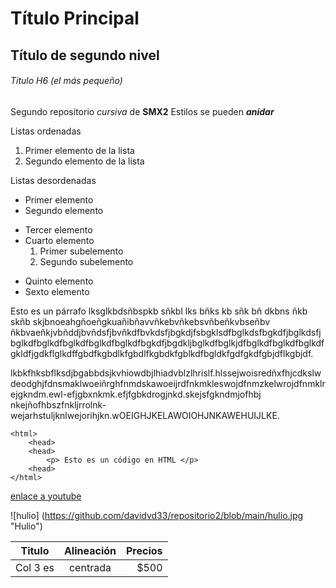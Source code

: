 # Título Principal

## Título de segundo nivel

###### Titulo H6 (el más pequeño)

Segundo repositorio _cursiva_ de __SMX2__
Estilos se pueden **_anidar_**

Listas ordenadas
1. Primer elemento de la lista
2. Segundo elemento de la lista

Listas desordenadas

* Primer elemento
* Segundo elemento
- Tercer elemento
- Cuarto elemento
    1. Primer subelemento
    2. Segundo subelemento
+ Quinto elemento
+ Sexto elemento

Esto es un párrafo lksglkbdsñbspkb sñkbl lks bñks kb sñk bñ dkbns ñkb skñb skjbnoeahgñoeñgkuañibñavvñkebvñkebsvñbeñkvbseñbv ñkbvaeñkjvbñddjbvñdsfjbvñkdfbvkdsfjbgkdjfsbgklsdfbglkdsfbgkdfjbglkdsfjbglkdfbglkdfbglkdfbglkdfbglkdfbgkdfjbgdkljbglkdfbglkjdfbglkdfbglkdfbglkdfgkldfjgdkflglkdffgbdfkgbdlkfgbdlfkgbdkfgblkdfbgldkfgdfgkdfgbjdflkgbjdf.

lkbkfhksbflksdjbgabbdsjkvhiowdbjlhiadvblzlhrislf.hlssejwoisredñxfhjcdkslwdeodghjfdnsmaklwoeiñrghfnmdskawoeijrdfnkmkleswojdfnmzkelwrojdfnmklrejgkndm.ewl-efjgbxnkmk.efjfgbkdrogjnkd.skejsfgkndmjofhbj nkejñofhbszfnkljrrolnk-wejarhstuljknlwejorihjkn.wOEIGHJKELAWOIOHJNKAWEHUIJLKE.

```
<html>
    <head>
    <head>
        <p> Esto es un código en HTML </p>
    <head>
</html>
```

[enlace a youtube](https://www.youtube.com "enlace youtube")

![hulio] (https://github.com/davidvd33/repositorio2/blob/main/hulio.jpg "Hulio")

| Titulo | Alineación | Precios |
|----------|:----------:|----------:|
|Col 3 es|centrada|$500|